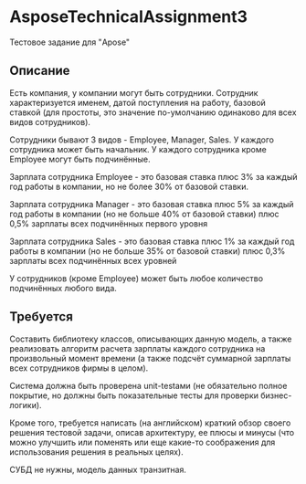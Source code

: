 # AsposeTechnicalAssignment3
Тестовое задание для "Apose"

## Описание
Есть компания, у компании могут быть сотрудники. Сотрудник характеризуется именем,
датой поступления на работу, базовой ставкой (для простоты, это значение по-умолчанию
одинаково для всех видов сотрудников).

Сотрудники бывают 3 видов - Employee, Manager, Sales. У каждого сотрудника может
быть начальник. У каждого сотрудника кроме Employee могут быть подчинённые.

Зарплата сотрудника Employee - это базовая ставка плюс 3% за каждый год работы в
компании, но не более 30% от базовой ставки.

Зарплата сотрудника Manager - это базовая ставка плюс 5% за каждый год работы в
компании (но не больше 40% от базовой ставки) плюс 0,5% зарплаты всех подчинённых
первого уровня

Зарплата сотрудника Sales - это базовая ставка плюс 1% за каждый год работы в
компании (но не больше 35% от базовой ставки) плюс 0,3% зарплаты всех подчинённых
всех уровней

У сотрудников (кроме Employee) может быть любое количество подчинённых любого
вида.
## Требуется
Составить библиотеку классов, описывающих данную модель, а также реализовать
алгоритм расчета зарплаты каждого сотрудника на произвольный момент времени (а
также подсчёт суммарной зарплаты всех сотрудников фирмы в целом).

Система должна быть проверена unit-testами (не обязательно полное покрытие, но
должны быть показательные тесты для проверки бизнес-логики).

Кроме того, требуется написать (на английском) краткий обзор своего решения тестовой
задачи, описав архитектуру, ее плюсы и минусы (что можно улучшить или поменять или
еще какие-то соображения для использования решения в реальных целях).

СУБД не нужны, модель данных транзитная.
